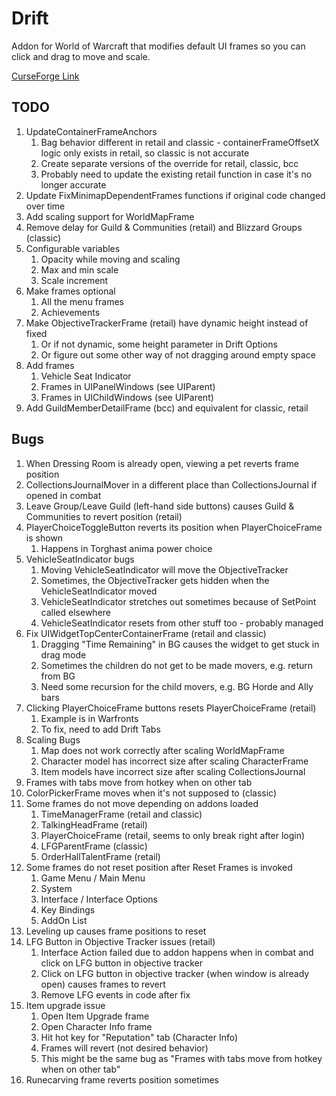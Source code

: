 # Drift
Addon for World of Warcraft that modifies default UI frames so you can click and drag to move and scale.

[CurseForge Link](https://www.curseforge.com/wow/addons/drift)

## TODO
1. UpdateContainerFrameAnchors
   1. Bag behavior different in retail and classic - containerFrameOffsetX logic only exists in retail, so classic is not accurate
   1. Create separate versions of the override for retail, classic, bcc
   1. Probably need to update the existing retail function in case it's no longer accurate
1. Update FixMinimapDependentFrames functions if original code changed over time
1. Add scaling support for WorldMapFrame
1. Remove delay for Guild & Communities (retail) and Blizzard Groups (classic)
1. Configurable variables
   1. Opacity while moving and scaling
   1. Max and min scale
   1. Scale increment
1. Make frames optional
   1. All the menu frames
   1. Achievements
1. Make ObjectiveTrackerFrame (retail) have dynamic height instead of fixed
   1. Or if not dynamic, some height parameter in Drift Options
   1. Or figure out some other way of not dragging around empty space
1. Add frames
   1. Vehicle Seat Indicator
   1. Frames in UIPanelWindows (see UIParent)
   1. Frames in UIChildWindows (see UIParent)
1. Add GuildMemberDetailFrame (bcc) and equivalent for classic, retail

## Bugs
1. When Dressing Room is already open, viewing a pet reverts frame position
1. CollectionsJournalMover in a different place than CollectionsJournal if opened in combat
1. Leave Group/Leave Guild (left-hand side buttons) causes Guild & Communities to revert position (retail)
1. PlayerChoiceToggleButton reverts its position when PlayerChoiceFrame is shown
   1. Happens in Torghast anima power choice
1. VehicleSeatIndicator bugs
   1. Moving VehicleSeatIndicator will move the ObjectiveTracker
   1. Sometimes, the ObjectiveTracker gets hidden when the VehicleSeatIndicator moved
   1. VehicleSeatIndicator stretches out sometimes because of SetPoint called elsewhere
   1. VehicleSeatIndicator resets from other stuff too - probably managed
1. Fix UIWidgetTopCenterContainerFrame (retail and classic)
   1. Dragging "Time Remaining" in BG causes the widget to get stuck in drag mode
   1. Sometimes the children do not get to be made movers, e.g. return from BG
   1. Need some recursion for the child movers, e.g. BG Horde and Ally bars
1. Clicking PlayerChoiceFrame buttons resets PlayerChoiceFrame (retail)
   1. Example is in Warfronts
   1. To fix, need to add Drift Tabs
1. Scaling Bugs
   1. Map does not work correctly after scaling WorldMapFrame
   1. Character model has incorrect size after scaling CharacterFrame
   1. Item models have incorrect size after scaling CollectionsJournal
1. Frames with tabs move from hotkey when on other tab
1. ColorPickerFrame moves when it's not supposed to (classic)
1. Some frames do not move depending on addons loaded
   1. TimeManagerFrame (retail and classic)
   1. TalkingHeadFrame (retail)
   1. PlayerChoiceFrame (retail, seems to only break right after login)
   1. LFGParentFrame (classic)
   1. OrderHallTalentFrame (retail)
1. Some frames do not reset position after Reset Frames is invoked
   1. Game Menu / Main Menu
   1. System
   1. Interface / Interface Options
   1. Key Bindings
   1. AddOn List
1. Leveling up causes frame positions to reset
1. LFG Button in Objective Tracker issues (retail)
   1. Interface Action failed due to addon happens when in combat and click on LFG button in objective tracker
   1. Click on LFG button in objective tracker (when window is already open) causes frames to revert
   1. Remove LFG events in code after fix
1. Item upgrade issue
   1. Open Item Upgrade frame
   1. Open Character Info frame
   1. Hit hot key for "Reputation" tab (Character Info)
   1. Frames will revert (not desired behavior)
   1. This might be the same bug as "Frames with tabs move from hotkey when on other tab"
1. Runecarving frame reverts position sometimes
